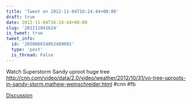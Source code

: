 ```yaml
---
title: 'Tweet on 2012-11-04T16:24:44+00:00'
draft: true
date: 2012-11-04T16:24:44+00:00
slug: '201211041624'
is_tweet: true
tweet_info:
  id: '265006654062489601'
  type: 'post'
  is_thread: False
---
```




Watch Superstorm Sandy uproot huge tree <http://cnn.com/video/data/2.0/video/weather/2012/10/31/vo-tree-uproots-in-sandy-storm.mathew-weinschreider.html> #cnn #fb

[Discussion](https://x.com/sytelus/status/265006654062489601)
